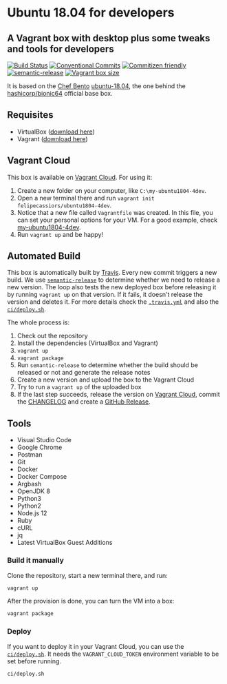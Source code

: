 # **Ubuntu 18.04 for developers**

## A Vagrant box with desktop plus some tweaks and tools for developers

[![Build Status](https://travis-ci.com/felipecassiors/ubuntu1804-4dev.svg?branch=master)](https://travis-ci.com/felipecassiors/ubuntu1804-4dev)
[![Conventional Commits](https://img.shields.io/badge/Conventional%20Commits-1.0.0-yellow.svg)](https://conventionalcommits.org)
[![Commitizen friendly](https://img.shields.io/badge/commitizen-friendly-brightgreen.svg)](http://commitizen.github.io/cz-cli/)
[![semantic-release](https://img.shields.io/badge/%20%20%F0%9F%93%A6%F0%9F%9A%80-semantic--release-e10079.svg)](https://github.com/semantic-release/semantic-release)
[![Vagrant box size](https://img.shields.io/endpoint?url=https://runkit.io/felipecassiors/vagrant-box-size/4.0.0/felipecassiors/ubuntu1804-4dev)](https://app.vagrantup.com/felipecassiors/boxes/ubuntu1804-4dev)

It is based on the [Chef Bento](http://chef.github.io/bento/) [ubuntu-18.04](https://app.vagrantup.com/bento/boxes/ubuntu-18.04), the one behind the  [hashicorp/bionic64](https://app.vagrantup.com/hashicorp/boxes/bionic64) official base box.

## **Requisites**

- VirtualBox ([download here](https://www.virtualbox.org/wiki/Downloads))
- Vagrant ([download here](https://www.vagrantup.com/downloads.html))

## **Vagrant Cloud**

This box is available on [Vagrant Cloud](https://app.vagrantup.com/felipecassiors/boxes/ubuntu1804-4dev). For using it:

1. Create a new folder on your computer, like `C:\my-ubuntu1804-4dev`.
2. Open a new terminal there and run `vagrant init felipecassiors/ubuntu1804-4dev`.
3. Notice that a new file called `Vagrantfile` was created. In this file, you can set your personal options for your VM. For a good example, check [my-ubuntu1804-4dev](https://github.com/felipecassiors/my-ubuntu1804-4dev).
4. Run `vagrant up` and be happy!

## **Automated Build**

This box is automatically built by [Travis](https://travis-ci.com/felipecassiors/ubuntu1804-4dev). Every new commit triggers a new build. We use [`semantic-release`](https://github.com/semantic-release/semantic-release) to determine whether we need to release a new version. The loop also tests the new deployed box before releasing it by running `vagrant up` on that version. If it fails, it doesn't release the version and deletes it. For more details check the [`.travis.yml`](.travis.yml) and also the [`ci/deploy.sh`](ci/deploy.sh).

The whole process is:

1. Check out the repository
2. Install the dependencies (VirtualBox and Vagrant)
3. `vagrant up`
4. `vagrant package`
5. Run `semantic-release` to determine whether the build should be released or not and generate the release notes
6. Create a new version and upload the box to the Vagrant Cloud
7. Try to run a `vagrant up` of the uploaded box
8. If the last step succeeds, release the version on [Vagrant Cloud](https://app.vagrantup.com/felipecassiors/boxes/ubuntu1804-4dev), commit the [CHANGELOG](CHANGELOG.md) and create a [GitHub Release](https://github.com/felipecassiors/ubuntu1804-4dev/releases).

## **Tools**

- Visual Studio Code
- Google Chrome
- Postman
- Git
- Docker
- Docker Compose
- Argbash
- OpenJDK 8
- Python3
- Python2
- Node.js 12
- Ruby
- cURL
- jq
- Latest VirtualBox Guest Additions

### Build it manually

Clone the repository, start a new terminal there, and run:

``` bash
vagrant up
```

After the provision is done, you can turn the VM into a box:

``` bash
vagrant package
```

### Deploy

If you want to deploy it in your Vagrant Cloud, you can use the [`ci/deploy.sh`](scripts/deploy.sh). It needs the `VAGRANT_CLOUD_TOKEN` environment variable to be set before running.

``` bash
ci/deploy.sh
```
